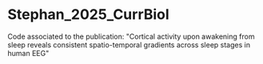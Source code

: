 # Stephan_2025_CurrBiol
Code associated to the publication: "Cortical activity upon awakening from sleep reveals consistent spatio-temporal gradients across sleep stages in human EEG"

